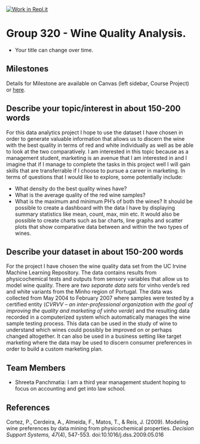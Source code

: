 [![Work in Repl.it](https://classroom.github.com/assets/work-in-replit-14baed9a392b3a25080506f3b7b6d57f295ec2978f6f33ec97e36a161684cbe9.svg)](https://classroom.github.com/online_ide?assignment_repo_id=312303&assignment_repo_type=GroupAssignmentRepo)
# Group 320 - Wine Quality Analysis.

- Your title can change over time.

## Milestones

Details for Milestone are available on Canvas (left sidebar, Course Project) or [here](https://firas.moosvi.com/courses/data301/project/milestone01.html).

## Describe your topic/interest in about 150-200 words

For this data analytics project I hope to use the dataset I have chosen in order to generate valuable information that allows us to discern the wine with the best quality in terms of red and white individually as well as be able to look at the two comparatively. I am interested in this topic because as a management student, marketing is an avenue that I am interested in and I imagine that if I manage to complete the tasks in this project well I will gain skills that are transferrable if I choose to pursue a career in marketing.
In terms of questions that I would like to explore, some potentially include:
- What density do the best quality wines have?
- What is the average quality of the red wine samples?
- What is the maximum and minimum PH’s of both the wines?
It should be possible to create a dashboard with the data I have by displaying summary statistics like mean, count, max, min etc. It would also be possible to create charts such as bar charts, line graphs and scatter plots that show comparative data between and within the two types of wines.

## Describe your dataset in about 150-200 words

For the project I have chosen the wine quality data set from the UC Irvine Machine Learning Repository. The data contains results from physicochemical tests and outputs from sensory variables that allow us to model wine quality. There are *two separate data sets* for vinho verde’s red and white variants from the Minho region of Portugal. The data was collected from May 2004 to February 2007 where samples were tested by a certified entity (*CVRVV – an inter-professional organization with the goal of improving the quality and marketing of vinho verde*) and the resulting data recorded in a computerized system which automatically manages the wine sample testing process. This data can be used in the study of wine to understand which wines could possibly be improved on or perhaps changed altogether. It can also be used in a business setting like target marketing where the data may be used to discern consumer preferences in order to build a custom marketing plan. 

## Team Members

- Shreeta Panchmatia: I am a third year management student hoping to focus on accounting and get into law school.

## References

Cortez, P., Cerdeira, A., Almeida, F., Matos, T., & Reis, J. (2009). Modeling wine preferences by data mining from physicochemical properties. *Decision Support Systems, 47*(4), 547-553. doi:10.1016/j.dss.2009.05.016
